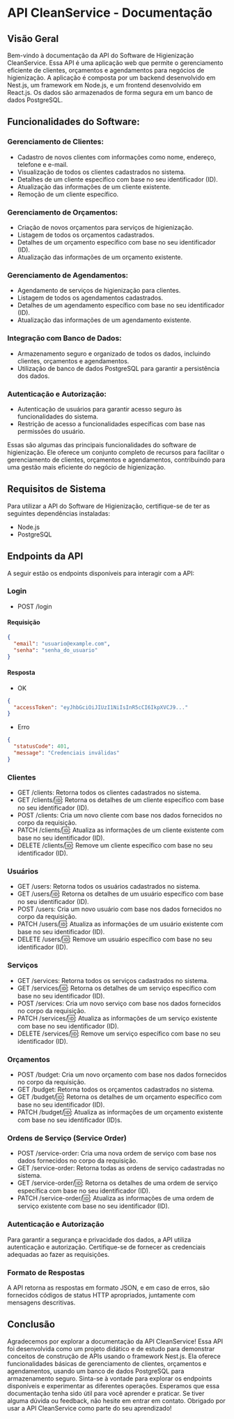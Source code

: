 # API CleanService - Documentação

## Visão Geral
Bem-vindo à documentação da API do Software de Higienização CleanService. Essa API é uma aplicação web que permite o gerenciamento eficiente de clientes, orçamentos e agendamentos para negócios de higienização. A aplicação é composta por um backend desenvolvido em Nest.js, um framework em Node.js, e um frontend desenvolvido em React.js. Os dados são armazenados de forma segura em um banco de dados PostgreSQL.

## Funcionalidades do Software:

### Gerenciamento de Clientes:
* Cadastro de novos clientes com informações como nome, endereço, telefone e e-mail.
* Visualização de todos os clientes cadastrados no sistema.
* Detalhes de um cliente específico com base no seu identificador (ID).
* Atualização das informações de um cliente existente.
* Remoção de um cliente específico.

### Gerenciamento de Orçamentos:
* Criação de novos orçamentos para serviços de higienização.
* Listagem de todos os orçamentos cadastrados.
* Detalhes de um orçamento específico com base no seu identificador (ID).
* Atualização das informações de um orçamento existente.
   
### Gerenciamento de Agendamentos:
* Agendamento de serviços de higienização para clientes.
* Listagem de todos os agendamentos cadastrados.
* Detalhes de um agendamento específico com base no seu identificador (ID).
* Atualização das informações de um agendamento existente.

### Integração com Banco de Dados:
* Armazenamento seguro e organizado de todos os dados, incluindo clientes, orçamentos e agendamentos.
* Utilização de banco de dados PostgreSQL para garantir a persistência dos dados.

### Autenticação e Autorização:
* Autenticação de usuários para garantir acesso seguro às funcionalidades do sistema.
* Restrição de acesso a funcionalidades específicas com base nas permissões do usuário.

Essas são algumas das principais funcionalidades do software de higienização. Ele oferece um conjunto completo de recursos para facilitar o gerenciamento de clientes, orçamentos e agendamentos, contribuindo para uma gestão mais eficiente do negócio de higienização.

## Requisitos de Sistema
Para utilizar a API do Software de Higienização, certifique-se de ter as seguintes dependências instaladas:

* Node.js
* PostgreSQL

## Endpoints da API
A seguir estão os endpoints disponíveis para interagir com a API:

### Login
- POST /login

#### Requisição

```json
{
  "email": "usuario@example.com",
  "senha": "senha_do_usuario"
}
```

#### Resposta
- OK
```json
{
  "accessToken": "eyJhbGciOiJIUzI1NiIsInR5cCI6IkpXVCJ9..."
}
```

- Erro
```json
{
  "statusCode": 401,
  "message": "Credenciais inválidas"
}
```


### Clientes
* GET /clients: Retorna todos os clientes cadastrados no sistema.
* GET /clients/🆔: Retorna os detalhes de um cliente específico com base no seu identificador (ID).
* POST /clients: Cria um novo cliente com base nos dados fornecidos no corpo da requisição.
* PATCH /clients/🆔: Atualiza as informações de um cliente existente com base no seu identificador (ID).
* DELETE /clients/🆔: Remove um cliente específico com base no seu identificador (ID).

### Usuários
* GET /users: Retorna todos os usuários cadastrados no sistema.
* GET /users/🆔: Retorna os detalhes de um usuário específico com base no seu identificador (ID).
* POST /users: Cria um novo usuário com base nos dados fornecidos no corpo da requisição.
* PATCH /users/🆔: Atualiza as informações de um usuário existente com base no seu identificador (ID).
* DELETE /users/🆔: Remove um usuário específico com base no seu identificador (ID).

### Serviços
* GET /services: Retorna todos os serviços cadastrados no sistema.
* GET /services/🆔: Retorna os detalhes de um serviço específico com base no seu identificador (ID).
* POST /services: Cria um novo serviço com base nos dados fornecidos no corpo da requisição.
* PATCH /services/🆔: Atualiza as informações de um serviço existente com base no seu identificador (ID).
* DELETE /services/🆔: Remove um serviço específico com base no seu identificador (ID).
  
### Orçamentos
* POST /budget: Cria um novo orçamento com base nos dados fornecidos no corpo da requisição.
* GET /budget: Retorna todos os orçamentos cadastrados no sistema.
* GET /budget/🆔: Retorna os detalhes de um orçamento específico com base no seu identificador (ID).
* PATCH /budget/🆔: Atualiza as informações de um orçamento existente com base no seu identificador (ID)s.

### Ordens de Serviço (Service Order)
* POST /service-order: Cria uma nova ordem de serviço com base nos dados fornecidos no corpo da requisição.
* GET /service-order: Retorna todas as ordens de serviço cadastradas no sistema.
* GET /service-order/🆔: Retorna os detalhes de uma ordem de serviço específica com base no seu identificador (ID).
* PATCH /service-order/🆔: Atualiza as informações de uma ordem de serviço existente com base no seu identificador (ID).

### Autenticação e Autorização
Para garantir a segurança e privacidade dos dados, a API utiliza autenticação e autorização. Certifique-se de fornecer as credenciais adequadas ao fazer as requisições.

### Formato de Respostas
A API retorna as respostas em formato JSON, e em caso de erros, são fornecidos códigos de status HTTP apropriados, juntamente com mensagens descritivas.

## Conclusão

Agradecemos por explorar a documentação da API CleanService! Essa API foi desenvolvida como um projeto didático e de estudo para demonstrar conceitos de construção de APIs usando o framework Nest.js. Ela oferece funcionalidades básicas de gerenciamento de clientes, orçamentos e agendamentos, usando um banco de dados PostgreSQL para armazenamento seguro. Sinta-se à vontade para explorar os endpoints disponíveis e experimentar as diferentes operações. Esperamos que essa documentação tenha sido útil para você aprender e praticar. Se tiver alguma dúvida ou feedback, não hesite em entrar em contato. Obrigado por usar a API CleanService como parte do seu aprendizado!
